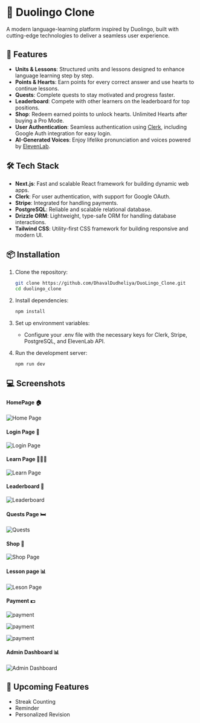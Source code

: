 # 🦉 Duolingo Clone

A modern language-learning platform inspired by Duolingo, built with cutting-edge technologies to deliver a seamless user experience.

## 🚀 Features

- **Units & Lessons**: Structured units and lessons designed to enhance language learning step by step.
- **Points & Hearts**: Earn points for every correct answer and use hearts to continue lessons.
- **Quests**: Complete quests to stay motivated and progress faster.
- **Leaderboard**: Compete with other learners on the leaderboard for top positions.
- **Shop**: Redeem earned points to unlock hearts. Unlimited Hearts after buying a Pro Mode.
- **User Authentication**: Seamless authentication using [Clerk](https://clerk.dev/), including Google Auth integration for easy login.
- **AI-Generated Voices**: Enjoy lifelike pronunciation and voices powered by [ElevenLab](https://elevenlabs.io/).

## 🛠️ Tech Stack

- **Next.js**: Fast and scalable React framework for building dynamic web apps.
- **Clerk**: For user authentication, with support for Google OAuth.
- **Stripe**: Integrated for handling payments.
- **PostgreSQL**: Reliable and scalable relational database.
- **Drizzle ORM**: Lightweight, type-safe ORM for handling database interactions.
- **Tailwind CSS**: Utility-first CSS framework for building responsive and modern UI.

## 📦 Installation

1. Clone the repository:
   ```bash
   git clone https://github.com/DhavalDudheliya/DuoLingo_Clone.git
   cd duolingo_clone

2. Install dependencies:
   ```bash
   npm install
   
3. Set up environment variables:
   - Configure your .env file with the necessary keys for Clerk, Stripe, PostgreSQL, and ElevenLab API.

4. Run the development server:
   ```bash
   npm run dev

## 💻 Screenshots

#### HomePage 🏠
![Home Page](https://raw.githubusercontent.com/DhavalDudheliya/Project-SS/main/lingo/1.png?token=GHSAT0AAAAAACV63RMYYNB5R2SS3Y7EIIZEZW3CN7Q)

#### Login Page 🔐
![Login Page]()

#### Learn Page 🙎🏻‍♂️
![Learn Page]()

#### Leaderboard 📝
![Leaderboard]()

#### Quests Page 🛏️
![ Quests ]()

#### Shop 📝
![Shop Page]()

#### Lesson page 📊
![Leson Page]()

#### Payment 💵
![payment]()

![payment]()

![payment]()

#### Admin Dashboard 📊
![Admin Dashboard]()


## 🔧 Upcoming Features

- Streak Counting
- Reminder
- Personalized Revision
